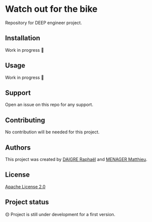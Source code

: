 # Watch out for the bike

Repository for DEEP engineer project.

## Installation

Work in progress 🚧

## Usage

Work in progress 🚧

## Support

Open an issue on this repo for any support.

## Contributing

No contribution will be needed for this project.

## Authors

This project was created by [DAIGRE Raphaël](https://github.com/Raf79000) and [MENAGER Matthieu](https://github.com/watt2d).

## License

[Apache License 2.0](https://choosealicense.com/licenses/apache-2.0/)

## Project status

🟡 Project is still under development for a first version.
